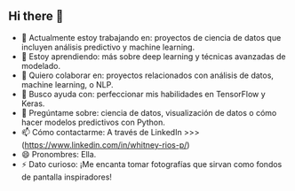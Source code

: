 ## Hi there 👋

<!--
**wh1tneyr/wh1tneyr** is a ✨ _special_ ✨ repository because its `README.md` (this file) appears on your GitHub profile.

-->
- 🔭 Actualmente estoy trabajando en: proyectos de ciencia de datos que incluyen análisis predictivo y machine learning.
- 🌱 Estoy aprendiendo: más sobre deep learning y técnicas avanzadas de modelado.
- 👯 Quiero colaborar en: proyectos relacionados con análisis de datos, machine learning, o NLP.
- 🤔 Busco ayuda con: perfeccionar mis habilidades en TensorFlow y Keras.
- 💬 Pregúntame sobre: ciencia de datos, visualización de datos o cómo hacer modelos predictivos con Python.
- 📫 Cómo contactarme: A través de LinkedIn >>> (https://www.linkedin.com/in/whitney-rios-p/)
- 😄 Pronombres: Ella.
- ⚡ Dato curioso: ¡Me encanta tomar fotografías que sirvan como fondos de pantalla inspiradores!
